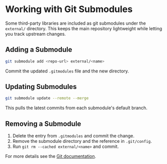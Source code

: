 # Working with Git Submodules

Some third-party libraries are included as git submodules under the `external/` directory. This keeps the main repository lightweight while letting you track upstream changes.

## Adding a Submodule

```bash
git submodule add <repo-url> external/<name>
```

Commit the updated `.gitmodules` file and the new directory.

## Updating Submodules

```bash
git submodule update --remote --merge
```

This pulls the latest commits from each submodule's default branch.

## Removing a Submodule

1. Delete the entry from `.gitmodules` and commit the change.
2. Remove the submodule directory and the reference in `.git/config`.
3. Run `git rm --cached external/<name>` and commit.

For more details see the [Git documentation](https://git-scm.com/book/en/v2/Git-Tools-Submodules).
